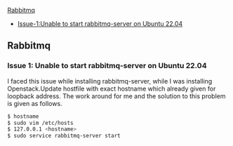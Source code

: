 




[Rabbitmq](#Rabbitmq)
- [Issue-1:Unable to start rabbitmq-server on Ubuntu 22.04](#issue-1-unable-to-start-rabbitmq-server-on-ubuntu-2204)




## Rabbitmq

### **Issue 1:** Unable to start rabbitmq-server on Ubuntu 22.04

I faced this issue while installing rabbitmq-server, while I was installing Openstack.Update hostfile with exact hostname which already given for loopback address. The work around for me and the solution to this problem is given as follows.

```sh
$ hostname
$ sudo vim /etc/hosts
$ 127.0.0.1 <hostname>
$ sudo service rabbitmq-server start
```
